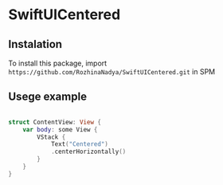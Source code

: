 # SwiftUICentered

## Instalation

To install this package, import `https://github.com/RozhinaNadya/SwiftUICentered.git` in SPM

## Usege example

```swift

struct ContentView: View {
    var body: some View {
        VStack {
            Text("Centered")
            .centerHorizontally()
        }
    }
}
```
